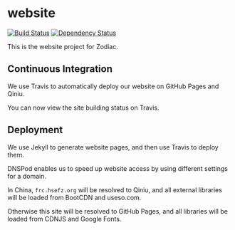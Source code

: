 # website

[![Build Status](https://travis-ci.org/ZodiacEFZ/website.svg?branch=master)](https://travis-ci.org/ZodiacEFZ/website) [![Dependency Status](https://gemnasium.com/badges/github.com/ZodiacEFZ/website.svg)](https://gemnasium.com/github.com/ZodiacEFZ/website)

This is the website project for Zodiac.

## Continuous Integration

We use Travis to automatically deploy our website on GitHub Pages and Qiniu.

You can now view the site building status on Travis.

## Deployment

We use Jekyll to generate website pages, and then use Travis to deploy them.

DNSPod enables us to speed up website access by using different settings for a domain.

In China, `frc.hsefz.org` will be resolved to Qiniu, and all external libraries
will be loaded from BootCDN and useso.com.

Otherwise this site will be resolved to GitHub Pages, and all libraries will be
loaded from CDNJS and Google Fonts.
